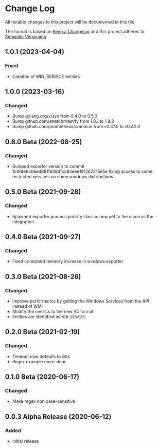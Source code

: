 # Change Log

All notable changes to this project will be documented in this file.

The format is based on [Keep a Changelog](http://keepachangelog.com/)
and this project adheres to [Semantic Versioning](http://semver.org/).

## 1.0.1 (2023-04-04)
### Fixed
- Creation of WIN_SERVICE entities

## 1.0.0 (2023-03-16)
### Changed
- Bump golang.org/x/sys from 0.4.0 to 0.5.0
- Bump github.com/stretchr/testify from 1.8.1 to 1.8.2
- Bump github.com/prometheus/common from v0.37.0 to v0.42.0

## 0.6.0 Beta (2022-08-25)
### Changed
- Bumped exporter version to commit 1c199e6c0eed881fb09dfcc84eee191262215e5e fixing access to some restricted services on some windows distributions.

## 0.5.0 Beta (2021-09-28)
### Changed
- Spawned exporter process priority class is now set to the same as the integration

## 0.4.0 Beta (2021-09-27)
### Changed
- Fixed consistent memory increase in windows exporter

## 0.3.0 Beta (2021-08-26)
### Changed
- Improve performance by getting the Windows Services from the API instead of WMI
- Modify the metrics to the new V4 format
- Entities are identified as `WIN_SERVICE`

## 0.2.0 Beta (2021-02-19)
### Changed
- Timeout now defaults to 60s
- Regex example more clear

## 0.1.0 Beta (2020-06-17)
### Changed
- Make regex non case-sensitive

## 0.0.3 Alpha Release (2020-06-12)
### Added
- Initial release
